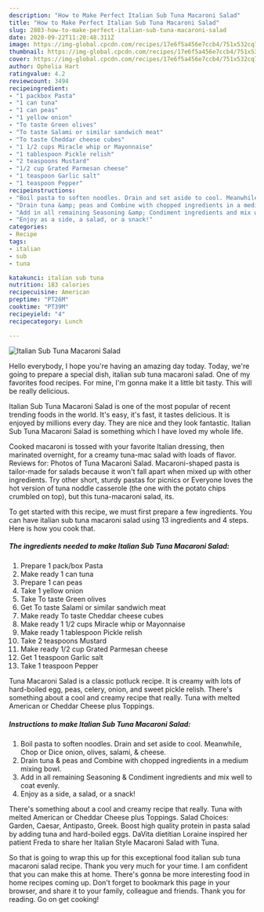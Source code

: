 ```yaml
---
description: "How to Make Perfect Italian Sub Tuna Macaroni Salad"
title: "How to Make Perfect Italian Sub Tuna Macaroni Salad"
slug: 2803-how-to-make-perfect-italian-sub-tuna-macaroni-salad
date: 2020-09-22T11:20:48.311Z
image: https://img-global.cpcdn.com/recipes/17e6f5a456e7ccb4/751x532cq70/italian-sub-tuna-macaroni-salad-recipe-main-photo.jpg
thumbnail: https://img-global.cpcdn.com/recipes/17e6f5a456e7ccb4/751x532cq70/italian-sub-tuna-macaroni-salad-recipe-main-photo.jpg
cover: https://img-global.cpcdn.com/recipes/17e6f5a456e7ccb4/751x532cq70/italian-sub-tuna-macaroni-salad-recipe-main-photo.jpg
author: Ophelia Hart
ratingvalue: 4.2
reviewcount: 3494
recipeingredient:
- "1 packbox Pasta"
- "1 can tuna"
- "1 can peas"
- "1 yellow onion"
- "To taste Green olives"
- "To taste Salami or similar sandwich meat"
- "To taste Cheddar cheese cubes"
- "1 1/2 cups Miracle whip or Mayonnaise"
- "1 tablespoon Pickle relish"
- "2 teaspoons Mustard"
- "1/2 cup Grated Parmesan cheese"
- "1 teaspoon Garlic salt"
- "1 teaspoon Pepper"
recipeinstructions:
- "Boil pasta to soften noodles. Drain and set aside to cool. Meanwhile, Chop or Dice onion, olives, salami, &amp; cheese."
- "Drain tuna &amp; peas and Combine with chopped ingredients in a medium mixing bowl."
- "Add in all remaining Seasoning &amp; Condiment ingredients and mix well to coat evenly."
- "Enjoy as a side, a salad, or a snack!"
categories:
- Recipe
tags:
- italian
- sub
- tuna

katakunci: italian sub tuna 
nutrition: 183 calories
recipecuisine: American
preptime: "PT26M"
cooktime: "PT39M"
recipeyield: "4"
recipecategory: Lunch

---
```



![Italian Sub Tuna Macaroni Salad](https://img-global.cpcdn.com/recipes/17e6f5a456e7ccb4/751x532cq70/italian-sub-tuna-macaroni-salad-recipe-main-photo.jpg)

Hello everybody, I hope you're having an amazing day today. Today, we're going to prepare a special dish, italian sub tuna macaroni salad. One of my favorites food recipes. For mine, I'm gonna make it a little bit tasty. This will be really delicious.

Italian Sub Tuna Macaroni Salad is one of the most popular of recent trending foods in the world. It's easy, it's fast, it tastes delicious. It is enjoyed by millions every day. They are nice and they look fantastic. Italian Sub Tuna Macaroni Salad is something which I have loved my whole life.

Cooked macaroni is tossed with your favorite Italian dressing, then marinated overnight, for a creamy tuna-mac salad with loads of flavor. Reviews for: Photos of Tuna Macaroni Salad. Macaroni-shaped pasta is tailor-made for salads because it won&#39;t fall apart when mixed up with other ingredients. Try other short, sturdy pastas for picnics or Everyone loves the hot version of tuna noddle casserole (the one with the potato chips crumbled on top), but this tuna-macaroni salad, its.


To get started with this recipe, we must first prepare a few ingredients. You can have italian sub tuna macaroni salad using 13 ingredients and 4 steps. Here is how you cook that.

<!--inarticleads1-->

##### The ingredients needed to make Italian Sub Tuna Macaroni Salad:

1. Prepare 1 pack/box Pasta
1. Make ready 1 can tuna
1. Prepare 1 can peas
1. Take 1 yellow onion
1. Take To taste Green olives
1. Get To taste Salami or similar sandwich meat
1. Make ready To taste Cheddar cheese cubes
1. Make ready 1 1/2 cups Miracle whip or Mayonnaise
1. Make ready 1 tablespoon Pickle relish
1. Take 2 teaspoons Mustard
1. Make ready 1/2 cup Grated Parmesan cheese
1. Get 1 teaspoon Garlic salt
1. Take 1 teaspoon Pepper


Tuna Macaroni Salad is a classic potluck recipe. It is creamy with lots of hard-boiled egg, peas, celery, onion, and sweet pickle relish. There&#39;s something about a cool and creamy recipe that really. Tuna with melted American or Cheddar Cheese plus Toppings. 

<!--inarticleads2-->

##### Instructions to make Italian Sub Tuna Macaroni Salad:

1. Boil pasta to soften noodles. Drain and set aside to cool. Meanwhile, Chop or Dice onion, olives, salami, &amp; cheese.
1. Drain tuna &amp; peas and Combine with chopped ingredients in a medium mixing bowl.
1. Add in all remaining Seasoning &amp; Condiment ingredients and mix well to coat evenly.
1. Enjoy as a side, a salad, or a snack!


There&#39;s something about a cool and creamy recipe that really. Tuna with melted American or Cheddar Cheese plus Toppings. Salad Choices: Garden, Caesar, Antipasto, Greek. Boost high quality protein in pasta salad by adding tuna and hard-boiled eggs. DaVita dietitian Loraine inspired her patient Freda to share her Italian Style Macaroni Salad with Tuna. 

So that is going to wrap this up for this exceptional food italian sub tuna macaroni salad recipe. Thank you very much for your time. I am confident that you can make this at home. There's gonna be more interesting food in home recipes coming up. Don't forget to bookmark this page in your browser, and share it to your family, colleague and friends. Thank you for reading. Go on get cooking!
